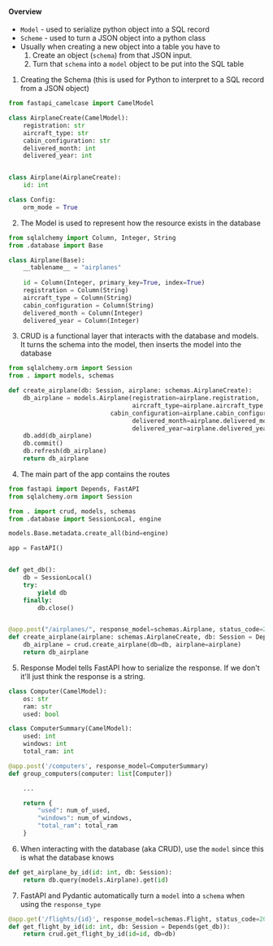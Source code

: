 #### Overview
- `Model` - used to serialize python object into a SQL record
- `Scheme` - used to turn a JSON object into a python class
- Usually when creating a new object into a table you have to
	1. Create an object (`schema`) from that JSON input.
	2. Turn that `schema` into a `model` object to be put into the SQL table

1. Creating the Schema (this is used for Python to interpret to a SQL record from a JSON object)
```python
from fastapi_camelcase import CamelModel

class AirplaneCreate(CamelModel):
	registration: str
	aircraft_type: str
	cabin_configuration: str
	delivered_month: int
	delivered_year: int


class Airplane(AirplaneCreate):
	id: int

class Config:
	orm_mode = True
```

2. The Model is used to represent how the resource exists in the database
```python
from sqlalchemy import Column, Integer, String
from .database import Base

class Airplane(Base):
	__tablename__ = "airplanes"
	
	id = Column(Integer, primary_key=True, index=True)
	registration = Column(String)
	aircraft_type = Column(String)
	cabin_configuration = Column(String)
	delivered_month = Column(Integer)
	delivered_year = Column(Integer)
```

3. CRUD is a functional layer that interacts with the database and models. It turns the schema into the model, then inserts the model into the database
```python
from sqlalchemy.orm import Session
from . import models, schemas

def create_airplane(db: Session, airplane: schemas.AirplaneCreate):
    db_airplane = models.Airplane(registration=airplane.registration,
                                  aircraft_type=airplane.aircraft_type,
	                        cabin_configuration=airplane.cabin_configuration,
                                  delivered_month=airplane.delivered_month,
                                  delivered_year=airplane.delivered_year)
    db.add(db_airplane)
    db.commit()
    db.refresh(db_airplane)
    return db_airplane

```

4. The main part of the app contains the routes
```python
from fastapi import Depends, FastAPI
from sqlalchemy.orm import Session

from . import crud, models, schemas
from .database import SessionLocal, engine

models.Base.metadata.create_all(bind=engine)

app = FastAPI()


def get_db():
    db = SessionLocal()
    try:
        yield db
    finally:
        db.close()


@app.post("/airplanes/", response_model=schemas.Airplane, status_code=201)
def create_airplane(airplane: schemas.AirplaneCreate, db: Session = Depends(get_db)):
    db_airplane = crud.create_airplane(db=db, airplane=airplane)
    return db_airplane

```

5. Response Model tells FastAPI how to serialize the response. If we don't it'll just think the response is a string.
```python
class Computer(CamelModel):
	os: str
	ram: str
	used: bool

class ComputerSummary(CamelModel):
	used: int
	windows: int
	total_ram: int

@app.post('/computers', response_model=ComputerSummary)
def group_computers(computer: list[Computer])

	...

	return {
		"used": num_of_used,
		"windows": num_of_windows,
		"total_ram": total_ram
	}
```

6. When interacting with the database (aka CRUD), use the `model` since this is what the database knows
```python
def get_airplane_by_id(id: int, db: Session):
    return db.query(models.Airplane).get(id)
```

7. FastAPI and Pydantic automatically turn a `model` into a `schema` when using the `response_type`
```python
@app.get('/flights/{id}', response_model=schemas.Flight, status_code=200)
def get_flight_by_id(id: int, db: Session = Depends(get_db)):
    return crud.get_flight_by_id(id=id, db=db)
```
